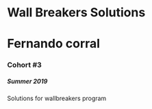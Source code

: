 # Wall Breakers Solutions
 <h1>Fernando corral</h1>
 <h3>Cohort #3</h3>
 <h5>Summer 2019</h5>
 Solutions for wallbreakers program
